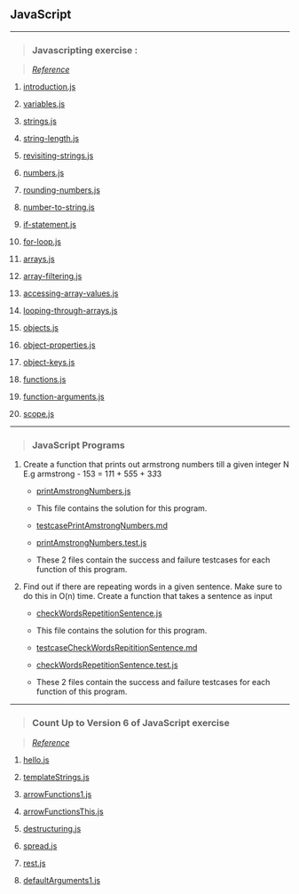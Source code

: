 ## JavaScript
---
> ### Javascripting exercise :

> <i> [Reference](https://github.com/workshopper/javascripting)</i>

1. [introduction.js](https://github.com/aishwarya18sr/Javascripting-aishwarya_sr/blob/master/introduction.js)

2. [variables.js](https://github.com/aishwarya18sr/Javascripting-aishwarya_sr/blob/master/variables.js) 

3. [strings.js](https://github.com/aishwarya18sr/Javascripting-aishwarya_sr/blob/master/strings.js) 

4. [string-length.js](https://github.com/aishwarya18sr/Javascripting-aishwarya_sr/blob/master/string-length.js) 

5. [revisiting-strings.js](https://github.com/aishwarya18sr/Javascripting-aishwarya_sr/blob/master/revisiting-strings.js) 

6. [numbers.js](https://github.com/aishwarya18sr/Javascripting-aishwarya_sr/blob/master/numbers.js) 

7. [rounding-numbers.js](https://github.com/aishwarya18sr/Javascripting-aishwarya_sr/blob/master/rounding-numbers.js) 

8. [number-to-string.js](https://github.com/aishwarya18sr/Javascripting-aishwarya_sr/blob/master/number-to-string.js) 

9. [if-statement.js](https://github.com/aishwarya18sr/Javascripting-aishwarya_sr/blob/master/if-statement.js) 

10. [for-loop.js](https://github.com/aishwarya18sr/Javascripting-aishwarya_sr/blob/master/for-loop.js) 

11. [arrays.js](https://github.com/aishwarya18sr/Javascripting-aishwarya_sr/blob/master/arrays.js) 

12. [array-filtering.js](https://github.com/aishwarya18sr/Javascripting-aishwarya_sr/blob/master/array-filtering.js) 

13. [accessing-array-values.js](https://github.com/aishwarya18sr/Javascripting-aishwarya_sr/blob/master/accessing-array-values.js) 

14. [looping-through-arrays.js](https://github.com/aishwarya18sr/Javascripting-aishwarya_sr/blob/master/looping-through-arrays.js) 

15. [objects.js](https://github.com/aishwarya18sr/Javascripting-aishwarya_sr/blob/master/objects.js) 

16. [object-properties.js](https://github.com/aishwarya18sr/Javascripting-aishwarya_sr/blob/master/object-properties.js) 

17. [object-keys.js](https://github.com/aishwarya18sr/Javascripting-aishwarya_sr/blob/master/object-keys.js) 

18. [functions.js](https://github.com/aishwarya18sr/Javascripting-aishwarya_sr/blob/master/functions.js) 

19. [function-arguments.js](https://github.com/aishwarya18sr/Javascripting-aishwarya_sr/blob/master/function-arguments.js) 

20. [scope.js](https://github.com/aishwarya18sr/Javascripting-aishwarya_sr/blob/master/scope.js) 

---

> ### JavaScript Programs

1. Create a function that prints out armstrong numbers till a given integer N  
E.g armstrong - 153 = 1*1*1 + 5*5*5 + 3*3*3

    * [printAmstrongNumbers.js](https://github.com/aishwarya18sr/Javascripting-aishwarya_sr/blob/master/printAmstrongNumbers.js) 

    * This file contains the solution for this program. 

    * [testcasePrintAmstrongNumbers.md](https://github.com/aishwarya18sr/Javascripting-aishwarya_sr/blob/master/testcasePrintAmstrongNumbers.md) 

    * [printAmstrongNumbers.test.js](https://github.com/aishwarya18sr/Javascripting-aishwarya_sr/blob/master/printAmstrongNumbers.test.js) 

    * These 2 files contain the success and failure testcases for each function of this program.

2. Find out if there are repeating words in a given sentence. Make sure to do this in O(n) time. Create a function that takes a sentence as input

    * [checkWordsRepetitionSentence.js](https://github.com/aishwarya18sr/Javascripting-aishwarya_sr/blob/master/checkWordsRepetitionSentence.js) 

    * This file contains the solution for this program. 

    * [testcaseCheckWordsRepititionSentence.md](https://github.com/aishwarya18sr/Javascripting-aishwarya_sr/blob/master/testcaseCheckWordsRepititionSentence.md) 

    * [checkWordsRepetitionSentence.test.js](https://github.com/aishwarya18sr/Javascripting-aishwarya_sr/blob/master/checkWordsRepetitionSentence.test.js)

    * These 2 files contain the success and failure testcases for each function of this program.

---

> ### Count Up to Version 6 of JavaScript exercise

> <i> [Reference](https://github.com/domenic/count-to-6)</i>

1. [hello.js](https://github.com/aishwarya18sr/Javascripting-aishwarya_sr/blob/master/hello.js) 

2. [templateStrings.js](https://github.com/aishwarya18sr/Javascripting-aishwarya_sr/blob/master/templateStrings.js) 

3. [arrowFunctions1.js](https://github.com/aishwarya18sr/Javascripting-aishwarya_sr/blob/master/arrowFunctions1.js) 

4. [arrowFunctionsThis.js](https://github.com/aishwarya18sr/Javascripting-aishwarya_sr/blob/master/arrowFunctionsThis.js) 

5. [destructuring.js](https://github.com/aishwarya18sr/Javascripting-aishwarya_sr/blob/master/destructuring.js)  

6. [spread.js](https://github.com/aishwarya18sr/Javascripting-aishwarya_sr/blob/master/spread.js) 

7. [rest.js](https://github.com/aishwarya18sr/Javascripting-aishwarya_sr/blob/master/rest.js) 

8. [defaultArguments1.js](https://github.com/aishwarya18sr/Javascripting-aishwarya_sr/blob/master/defaultArguments1.js) 









